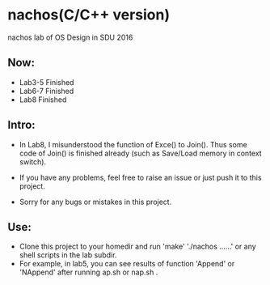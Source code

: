 # nachos(C/C++ version)
nachos lab of OS Design in SDU 2016

## Now:

* Lab3-5 Finished	
* Lab6-7 Finished
* Lab8 Finished

## Intro:

* In Lab8, I misunderstood the function of Exce() to Join(). Thus some code of Join() is finished already (such as Save/Load memory in context switch).

* If you have any problems, feel free to raise an issue or just push it to this project.

* Sorry for any bugs or mistakes in this project.

## Use:

* Clone this project to your homedir and run 'make' './nachos ......' or any shell scripts in the lab subdir.
* For example, in lab5, you can see results of function 'Append' or 'NAppend' after running ap.sh or nap.sh .
